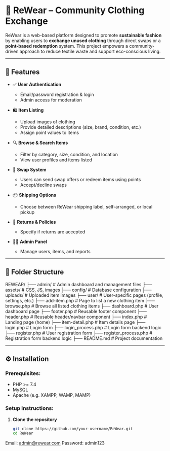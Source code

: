 # 👚 ReWear – Community Clothing Exchange

ReWear is a web-based platform designed to promote **sustainable fashion** by enabling users to **exchange unused clothing** through direct swaps or a **point-based redemption** system. This project empowers a community-driven approach to reduce textile waste and support eco-conscious living.

---

## 🌟 Features

- ✅ **User Authentication**
  - Email/password registration & login
  - Admin access for moderation

- 🛍️ **Item Listing**
  - Upload images of clothing
  - Provide detailed descriptions (size, brand, condition, etc.)
  - Assign point values to items

- 🔍 **Browse & Search Items**
  - Filter by category, size, condition, and location
  - View user profiles and items listed

- 🔄 **Swap System**
  - Users can send swap offers or redeem items using points
  - Accept/decline swaps

- 📦 **Shipping Options**
  - Choose between ReWear shipping label, self-arranged, or local pickup

- 🔁 **Returns & Policies**
  - Specify if returns are accepted

- 🧑‍💼 **Admin Panel**
  - Manage users, items, and reports

---

## 📁 Folder Structure

REWEAR/
├── admin/                      # Admin dashboard and management files
├── assets/                     # CSS, JS, images
├── config/                     # Database configuration
├── uploads/                    # Uploaded item images
├── user/                       # User-specific pages (profile, settings, etc.)
├── add-item.php               # Page to list a new clothing item
├── browse.php                 # Browse all listed clothing items
├── dashboard.php              # User dashboard page
├── footer.php                 # Reusable footer component
├── header.php                 # Reusable header/navbar component
├── index.php                  # Landing page (home)
├── item-detail.php            # Item details page
├── login.php                  # Login form
├── login_process.php          # Login form backend logic
├── register.php               # User registration form
├── register_process.php       # Registration form backend logic
├── README.md                  # Project documentation




---

## ⚙️ Installation

### Prerequisites:
- PHP >= 7.4
- MySQL
- Apache (e.g. XAMPP, WAMP, MAMP)

### Setup Instructions:

1. **Clone the repository**
   ```bash
   git clone https://github.com/your-username/ReWear.git
   cd ReWear

Email: admin@rewear.com
Password: admin123



